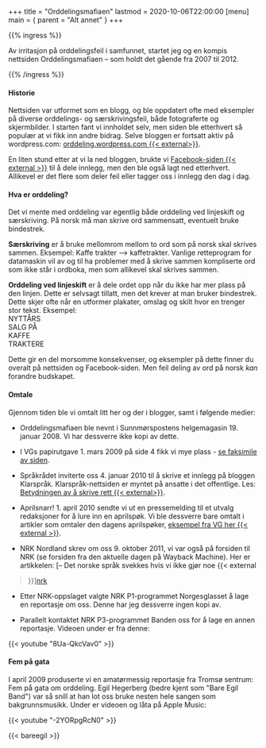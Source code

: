 +++
title = "Orddelingsmafiaen"
lastmod = 2020-10-06T22:00:00
[menu]
main = { parent = "Alt annet" }
+++

{{% ingress %}}

Av irritasjon på orddelingsfeil i samfunnet, startet jeg og en kompis nettsiden Orddelingsmafiaen
­– som holdt det gående fra 2007 til 2012.

{{% /ingress %}}

#### Historie

Nettsiden var utformet som en blogg, og ble oppdatert ofte med eksempler på diverse orddelings-
og særskrivingsfeil, både fotograferte og skjermbilder. I starten fant vi innholdet selv, men
siden ble etterhvert så populær at vi fikk inn andre bidrag. Selve bloggen er fortsatt aktiv på
wordpress.com: [orddeling.wordpress.com {{< external>}}][om].

En liten stund etter at vi la ned bloggen, brukte vi
[Facebook-siden {{< external >}}](https://www.facebook.com/orddelingsmafiaen/) til å dele innlegg,
men den ble
også lagt ned etterhvert. Allikevel er det flere som deler feil eller tagger oss i innlegg den
dag i dag.

#### Hva er orddeling?

Det vi mente med orddeling var egentlig både orddeling ved linjeskift og særskriving. På norsk må
man skrive ord sammensatt, eventuelt bruke bindestrek.

**Særskriving** er å bruke mellomrom mellom to ord som på norsk skal skrives sammen. Eksempel:
Kaffe trakter --> kaffetrakter. Vanlige retteprogram for datamaskin vil av og til ha problemer
med å skrive sammen kompliserte ord som ikke står i ordboka, men som allikevel skal skrives
sammen.

**Orddeling ved linjeskift** er å dele ordet opp når du ikke har mer plass på den linjen. Dette er
selvsagt tillatt, men det krever at man bruker bindestrek. Dette skjer ofte når en utformer
plakater, omslag og skilt hvor en trenger stor tekst. Eksempel:  
NYTTÅRS  
SALG PÅ  
KAFFE  
TRAKTERE  

Dette gir en del morsomme konsekvenser, og eksempler på dette finner du overalt på nettsiden og
Facebook-siden. Men feil deling av ord på norsk *kan* forandre budskapet.

#### Omtale

Gjennom tiden ble vi omtalt litt her og der i blogger, samt i følgende medier:

- Orddelingsmafiaen ble nevnt i Sunnmørspostens helgemagasin 19. januar 2008. Vi har dessverre
  ikke kopi av dette.

- I VGs papirutgave 1. mars 2009 på side 4 fikk vi mye plass - 
[se faksimile av siden](../orddelingvg.jpeg).

- Språkrådet inviterte oss 4. januar 2010 til å skrive et innlegg på bloggen Klarspråk.
  Klarspråk-nettsiden er myntet på ansatte i det offentlige. Les: [Betydningen av å skrive
rett {{< external>}}][ks].

- Aprilsnarr! 1. april 2010 sendte vi ut en pressemelding til et utvalg redaksjoner for å lure
  inn en aprilspøk. Vi ble dessverre bare omtalt i artikler som omtaler den dagens aprilspøker,
  [eksempel fra VG her {{< external >}}][vg].

- NRK Nordland skrev om oss 9. oktober 2011, vi var også på forsiden til NRK (se forsiden fra den
  aktuelle dagen på Wayback Machine). Her er artikkelen: [– Det norske språk svekkes hvis vi ikke
  gjør noe {{< external
>}}][nrk]

- Etter NRK-oppslaget valgte NRK P1-programmet Norgesglasset å lage en reportasje om oss. Denne har jeg dessverre ingen kopi av.

- Parallelt kontaktet NRK P3-programmet Banden oss for å lage en annen reportasje. Videoen under er
fra denne:

{{< youtube "8Ua-QkcVav0" >}}

#### Fem på gata

I april 2009 produserte vi en amatørmessig reportasje fra Tromsø sentrum: Fem på gata om
orddeling. Egil Hegerberg (bedre kjent som "Bare Egil Band") var så snill at han lot oss bruke
nesten hele sangen som bakgrunnsmusikk. Under er videoen og låta på Apple Music:

{{< youtube "-2YORpgRcN0" >}}

{{< bareegil >}}

[om]: https://orddeling.wordpress.com/her-finner-du-de-gamle-innleggene/
[ks]: https://www.sprakradet.no/Klarsprak/Aktuelt/2010/Blogginnlegg-Betydningen-av-a-skrive-rett/
[vg]: https://www.vg.no/nyheter/innenriks/i/6LvxL/ferdigsmurte-loeyper-porno-alarm-og-mgp-krise
[nrk]: https://www.nrk.no/nordland/17-aring-kjemper-mot-orddelingsfeil-1.7825450
